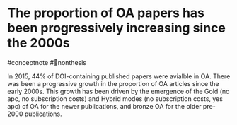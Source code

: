 # The proportion of OA papers has been progressively increasing since the 2000s
#conceptnote #🚫nonthesis


In 2015, 44% of DOI-containing published papers were avialble in OA. There was been a progressive growth in the proportion of OA articles since the early 2000s. This growth has been driven by the emergence of the Gold (no apc, no subscription costs) and Hybrid modes (no subscription costs, yes apc) of OA for the newer publications, and bronze OA for the older pre-2000 publications.